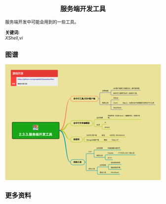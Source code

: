 <h2 align="center">服务端开发工具</h2>
<p>
服务端开发中可能会用到的一些工具。
</p>

**关键词:**<br/>
*XShell,vi*

## 图谱
![图片加载中...](../../exports/2.3.3.服务端开发工具.png?raw=true)

## 更多资料